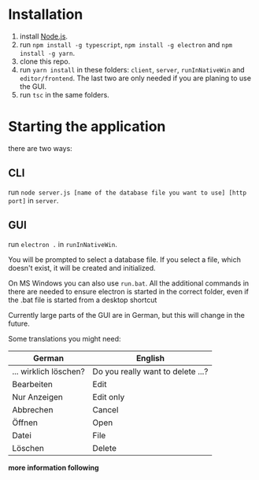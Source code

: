 # Installation

1. install [Node.js](http://nodejs.org).
2. run `npm install -g typescript`, `npm install -g electron` and `npm install -g yarn`.
3. clone this repo.
4. run `yarn install` in these folders: `client`, `server`, `runInNativeWin` and `editor/frontend`. The last two are only needed if you are planing to use the GUI.
5. run `tsc` in the same folders.

# Starting the application

there are two ways:

## CLI

run `node server.js [name of the database file you want to use] [http port]` in `server`.

## GUI

run `electron .` in `runInNativeWin`.

You will be prompted to select a database file. If you select a file, which doesn't exist, it will be created and initialized.

On MS Windows you can also use `run.bat`. All the additional commands in there are needed to ensure electron is started in the correct folder, even if the .bat file is started from a desktop shortcut

Currently large parts of the GUI are in German, but this will change in the future.

Some translations you might need:

| German | English |
| ------ | ------- |
| ... wirklich löschen? | Do you really want to delete ...?
| Bearbeiten | Edit
| Nur Anzeigen | Edit only
| Abbrechen | Cancel
| Öffnen | Open
| Datei | File
| Löschen | Delete

**more information following**
